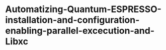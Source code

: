 # Automatizing-Quantum-ESPRESSO-installation-and-configuration-enabling-parallel-excecution-and-Libxc